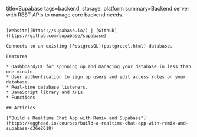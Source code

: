title=Supabase
tags=backend, storage, platform
summary=Backend server with REST APIs to manage core backend needs.
~~~~~~

[Website](https://supabase.io/) | [Github](https://github.com/supabase/supabase)

Connects to an existing [PostgresQL](postgresql.html) database.

Features

* Dashboard/UI for spinning up and managing your database in less than one minute.
* User authentication to sign up users and edit access rules on your database.
* Real-time database listeners.
* JavaScript library and APIs.
* Functions

## Articles

["Build a Realtime Chat App with Remix and Supabase"](https://egghead.io/courses/build-a-realtime-chat-app-with-remix-and-supabase-d36e2618)
